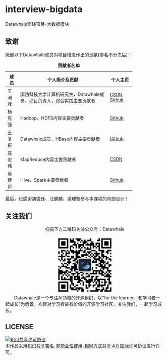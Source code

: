 # interview-bigdata
Datawhale面经项目-大数据模块



## 致谢

感谢以下Datawhale成员对项目推进作出的贡献(排名不分先后)：

<table align="center" style="width:80%;">
  <caption><b>贡献者名单</b></caption>
<thead>
  <tr>
    <th>成员</th>
    <th>个人简介及贡献</th>
    <th>个人主页</th>
  </tr>
</thead>
<tbody>
  <tr>
    <td><span style="font-weight:normal;font-style:normal;text-decoration:none">王洲烽</span></td>
    <td><span style="font-weight:normal;font-style:normal;text-decoration:none">国防科技大学计算机研究生，Datawhale成员，项目负责人，综合实践主要贡献者</span></td>
    <td>
        <a href="https://blog.csdn.net/wangzhouf">CSDN</a>,
        <a href="https://github.com/wzfer">Github</a>
    </td>
  </tr>
  <tr>
    <td><span style="font-weight:normal;font-style:normal;text-decoration:none">杨克强</span></td>
    <td><span style="font-weight:normal;font-style:normal;text-decoration:none">Hadoop、HDFS内容主要贡献者</span></td>
    <td>
        <a href="">Github</a>
    </td>
  </tr>  
  <tr>
    <td><span style="font-weight:normal;font-style:normal;text-decoration:none">王复振</span></td>
    <td><span style="font-weight:normal;font-style:normal;text-decoration:none">Datawhale成员，HBase内容主要贡献者</span></td>
    <td>
        <a href="">Github</a>
    </td>
  </tr>
  <tr>
    <td><span style="font-weight:normal;font-style:normal;text-decoration:none">高宏伟</span></td>
    <td><span style="font-weight:normal;font-style:normal;text-decoration:none">MapReduce内容主要贡献者</span></td>
    <td>
        <a href="https://blog.csdn.net/qq_36816848">CSDN</a>
    </td>
  </tr>
  <tr>
    <td><span style="font-weight:normal;font-style:normal;text-decoration:none">吴建新</span></td>
    <td><span style="font-weight:normal;font-style:normal;text-decoration:none">Hive、Spark主要贡献者</span></td>
    <td>
        <a href="">Github</a>
    </td>
  </tr>
</tbody>
</table> 
最后，也感谢胡锐锋、汪健麟、梁理智参与本课程的内部设计！


## 关注我们
<div align=center>
<p>扫描下方二维码关注公众号：Datawhale</p>
<img src="image/datawhale_qrcode.jpg" width = "180" height = "180">
</div>
&emsp;&emsp;Datawhale是一个专注AI领域的开源组织，以“for the learner，和学习者一起成长”为愿景，构建对学习者最有价值的开源学习社区。关注我们，一起学习成长。

## LICENSE
<a rel="license" href="http://creativecommons.org/licenses/by-nc-sa/4.0/"><img alt="知识共享许可协议" style="border-width:0" src="https://img.shields.io/badge/license-CC%20BY--NC--SA%204.0-lightgrey" /></a><br />本作品采用<a rel="license" href="http://creativecommons.org/licenses/by-nc-sa/4.0/">知识共享署名-非商业性使用-相同方式共享 4.0 国际许可协议</a>进行许可。
